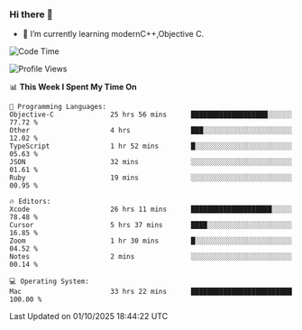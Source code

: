 ### Hi there 👋
- 🌱 I’m currently learning modernC++,Objective C.
<!--
**Asukaki7/Asukaki7** is a ✨ _special_ ✨ repository because its `README.md` (this file) appears on your GitHub profile.

Here are some ideas to get you started:

- 🔭 I’m currently working on ...
- 🌱 I’m currently learning ...
- 👯 I’m looking to collaborate on ...
- 🤔 I’m looking for help with ...
- 💬 Ask me about ...
- 📫 How to reach me: ...
- 😄 Pronouns: ...
- ⚡ Fun fact: ...
-->
<!--START_SECTION:waka-->
![Code Time](http://img.shields.io/badge/Code%20Time-814%20hrs-blue)

![Profile Views](http://img.shields.io/badge/Profile%20Views-0-blue)

📊 **This Week I Spent My Time On** 

```text
💬 Programming Languages: 
Objective-C              25 hrs 56 mins      ███████████████████░░░░░░   77.72 % 
Other                    4 hrs               ███░░░░░░░░░░░░░░░░░░░░░░   12.02 % 
TypeScript               1 hr 52 mins        █░░░░░░░░░░░░░░░░░░░░░░░░   05.63 % 
JSON                     32 mins             ░░░░░░░░░░░░░░░░░░░░░░░░░   01.61 % 
Ruby                     19 mins             ░░░░░░░░░░░░░░░░░░░░░░░░░   00.95 % 

🔥 Editors: 
Xcode                    26 hrs 11 mins      ████████████████████░░░░░   78.48 % 
Cursor                   5 hrs 37 mins       ████░░░░░░░░░░░░░░░░░░░░░   16.85 % 
Zoom                     1 hr 30 mins        █░░░░░░░░░░░░░░░░░░░░░░░░   04.52 % 
Notes                    2 mins              ░░░░░░░░░░░░░░░░░░░░░░░░░   00.14 % 

💻 Operating System: 
Mac                      33 hrs 22 mins      █████████████████████████   100.00 % 
```


 Last Updated on 01/10/2025 18:44:22 UTC
<!--END_SECTION:waka-->
